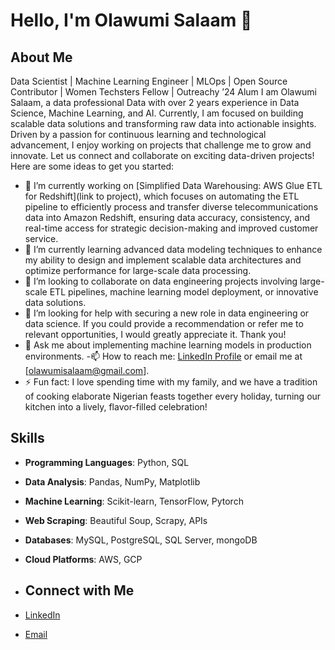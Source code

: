 # Hello, I'm Olawumi Salaam 👋

## About Me
Data Scientist | Machine Learning Engineer | MLOps | Open Source Contributor | Women Techsters Fellow | Outreachy ’24 Alum
I am Olawumi Salaam, a data professional Data with over 2 years experience in Data Science, Machine Learning, and AI. Currently, I am focused on building scalable data solutions and transforming raw data into actionable insights. Driven by a passion for continuous learning and technological advancement, I enjoy working on projects that challenge me to grow and innovate.
Let us connect and collaborate on exciting data-driven projects!
Here are some ideas to get you started:

- 🔭 I’m currently working on [Simplified Data Warehousing: AWS Glue ETL for Redshift](link to project), which focuses on automating the ETL pipeline to efficiently process and transfer diverse telecommunications data into Amazon Redshift, ensuring data accuracy, consistency, and real-time access for strategic decision-making and improved customer service.
- 🌱 I’m currently learning advanced data modeling techniques to enhance my ability to design and implement scalable data architectures and optimize performance for large-scale data processing.
- 👯 I’m looking to collaborate on data engineering projects involving large-scale ETL pipelines, machine learning model deployment, or innovative data solutions.
- 🤔 I’m looking for help with securing a new role in data engineering or data science. If you could provide a recommendation or refer me to relevant opportunities, I would greatly appreciate it. Thank you!
- 💬 Ask me about implementing machine learning models in production environments.
-📫 How to reach me: [LinkedIn Profile](https://www.linkedin.com/in/olawumi-salaam-48a4b0257/) or email me at [olawumisalaam@gmail.com].
- ⚡ Fun fact: I love spending time with my family, and we have a tradition of cooking elaborate Nigerian feasts together every holiday, turning our kitchen into a lively, flavor-filled celebration!
  
## Skills
- **Programming Languages**: Python, SQL
- **Data Analysis**: Pandas, NumPy, Matplotlib
- **Machine Learning**: Scikit-learn, TensorFlow, Pytorch
- **Web Scraping**: Beautiful Soup, Scrapy, APIs
- **Databases**: MySQL, PostgreSQL, SQL Server, mongoDB
- **Cloud Platforms**: AWS, GCP

- ## Connect with Me
- [LinkedIn](https://www.linkedin.com/in/olawumi-salaam-48a4b0257/)
- [Email](olawumisalaam@gmail.com)
